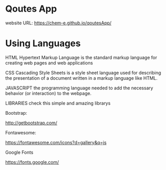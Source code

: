 # Qoutes App
website URL: https://chem-e.github.io/qoutesApp/



# Using Languages

HTML
Hypertext Markup Language is the standard markup language for creating web pages and web applications

CSS
Cascading Style Sheets is a style sheet language
used for describing the presentation of a document written in a markup language like HTML.

JAVASCRIPT
the programming language needed to add the necessary behavior (or interaction) to the webpage.

LIBRARIES
check this simple and amazing librarys

Bootstrap:

http://getbootstrap.com/

Fontawesome:

https://fontawesome.com/icons?d=gallery&q=js

Google Fonts

https://fonts.google.com/
